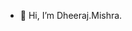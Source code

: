- 👋 Hi, I’m Dheeraj.Mishra.
  
<!---
dmzer03/dmzer03 is a ✨ special ✨ repository because its `README.md` (this file) appears on your GitHub profile.
You can click the Preview link to take a look at your changes.
--->
